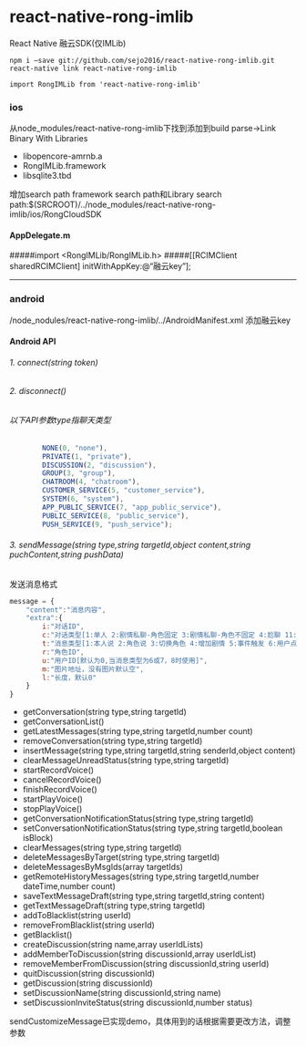 # react-native-rong-imlib
React Native 融云SDK(仅IMLib)

    
    npm i —save git://github.com/sejo2016/react-native-rong-imlib.git
    react-native link react-native-rong-imlib
    
    import RongIMLib from 'react-native-rong-imlib'
    
### ios
从node_modules/react-native-rong-imlib下找到添加到build parse->Link Binary With Libraries
* libopencore-amrnb.a
* RongIMLib.framework
* libsqlite3.tbd

增加search path
framework search path和Library search path:$(SRCROOT)/../node_modules/react-native-rong-imlib/ios/RongCloudSDK

#### AppDelegate.m
#####import <RongIMLib/RongIMLib.h>
#####[[RCIMClient sharedRCIMClient] initWithAppKey:@“融云key”];

---------------------


### android
/node_nodules/react-native-rong-imlib/../AndroidManifest.xml   添加融云key
#### Android API

###### 1. connect(string token)
###### 2. disconnect()
###### 以下API参数type指聊天类型
```js
        NONE(0, "none"),
        PRIVATE(1, "private"),
        DISCUSSION(2, "discussion"),
        GROUP(3, "group"),
        CHATROOM(4, "chatroom"),
        CUSTOMER_SERVICE(5, "customer_service"),
        SYSTEM(6, "system"),
        APP_PUBLIC_SERVICE(7, "app_public_service"),
        PUBLIC_SERVICE(8, "public_service"),
        PUSH_SERVICE(9, "push_service");
```
###### 3. sendMessage(string type,string targetId,object content,string puchContent,string pushData)
发送消息格式
```js
message = {
    "content":"消息内容",
    "extra":{
        i:"对话ID",
        c:"对话类型[1:单人 2:剧情私聊-角色固定 3:剧情私聊-角色不固定 4:尬聊 11:群聊-角色固定 12:群聊-角色不固定]",
        t:"消息类型[1:本人说 2:角色说 3:切换角色 4:增加剧情 5:事件触发 6:用户点赞 7:收到礼物 8:用户加入 ]",
        r:"角色ID",
        u:"用户ID[默认为0,当消息类型为6或7，8时使用]",
        m:"图片地址，没有图片默认空",
        l:"长度，默认0"
    }
}
```


*  getConversation(string type,string targetId)
*  getConversationList()
*  getLatestMessages(string type,string targetId,number count)
*  removeConversation(string type,string targetId)
*  insertMessage(string type,string targetId,string senderId,object content)
*  clearMessageUnreadStatus(string type,string targetId)
*  startRecordVoice()
*  cancelRecordVoice()
*  finishRecordVoice()
*  startPlayVoice()
*  stopPlayVoice()
*  getConversationNotificationStatus(string type,string targetId)
*  setConversationNotificationStatus(string type,string targetId,boolean isBlock)
*  clearMessages(string type,string targetId)
*  deleteMessagesByTarget(string type,string targetId)
*  deleteMessagesByMsgIds(array targetIds)
*  getRemoteHistoryMessages(string type,string targetId,number dateTime,number count)
*  saveTextMessageDraft(string type,string targetId,string content)
*  getTextMessageDraft(string type,string targetId)
*  addToBlacklist(string userId)
*  removeFromBlacklist(string userId)
*  getBlacklist()
*  createDiscussion(string name,array userIdLists)
*  addMemberToDiscussion(string discussionId,array userIdList)
*  removeMemberFromDiscussion(string discussionId,string userId)
*  quitDiscussion(string discussionId)
*  getDiscussion(string discussionId)
*  setDiscussionName(string discussionId,string name)
*  setDiscussionInviteStatus(string discussionId,number status)




sendCustomizeMessage已实现demo，具体用到的话根据需要更改方法，调整参数





    
